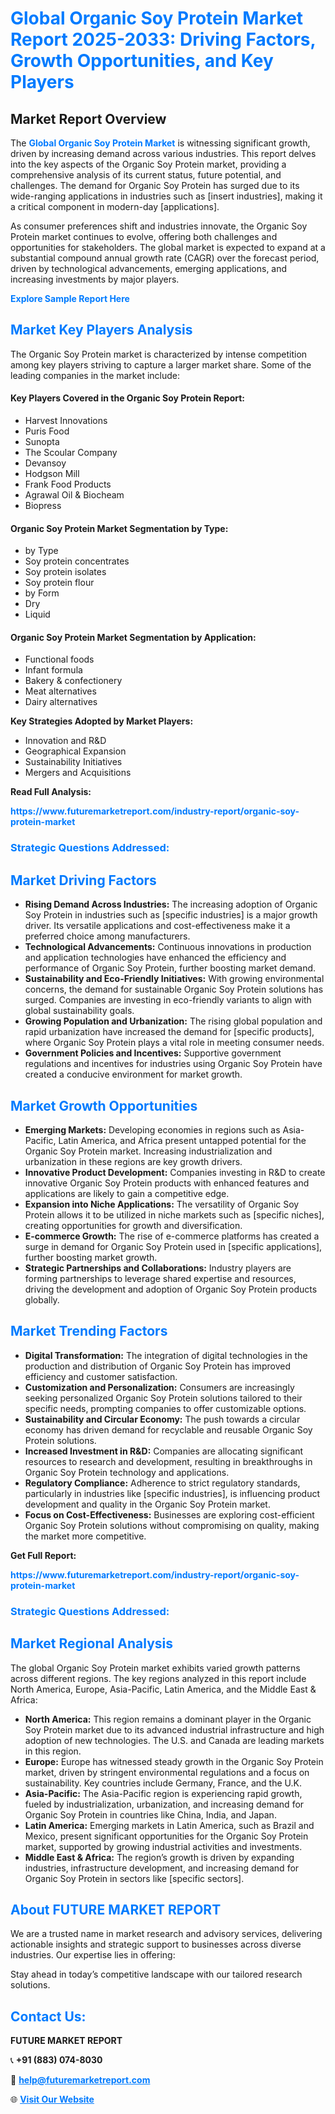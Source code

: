 <h1 style="color: #007BFF;">Global Organic Soy Protein Market Report 2025-2033: Driving Factors, Growth Opportunities, and Key Players</h1>

<section id="overview">
<h2>Market Report Overview</h2>
<p>The <a href="https://www.futuremarketreport.com/industry-report/organic-soy-protein-market" style="color: #007BFF; text-decoration: none;"><strong>Global Organic Soy Protein Market</strong></a> is witnessing significant growth, driven by increasing demand across various industries. This report delves into the key aspects of the Organic Soy Protein market, providing a comprehensive analysis of its current status, future potential, and challenges. The demand for Organic Soy Protein has surged due to its wide-ranging applications in industries such as [insert industries], making it a critical component in modern-day [applications].</p>
<p>As consumer preferences shift and industries innovate, the Organic Soy Protein market continues to evolve, offering both challenges and opportunities for stakeholders. The global market is expected to expand at a substantial compound annual growth rate (CAGR) over the forecast period, driven by technological advancements, emerging applications, and increasing investments by major players.</p>
</section>

<section id="overview">
<p><a href="https://www.futuremarketreport.com/request-sample/reportId=63197" style="color: #007BFF; text-decoration: none;"><strong>Explore Sample Report Here</strong></a></p>
</section>

<section id="key-players">
<h2 style="color: #007BFF;">Market Key Players Analysis</h2>
<p>The Organic Soy Protein market is characterized by intense competition among key players striving to capture a larger market share. Some of the leading companies in the market include:</p>
<h4>Key Players Covered in the Organic Soy Protein Report:</h4>
<ul><li>Harvest Innovations</li><li>Puris Food</li><li>Sunopta</li><li>The Scoular Company</li><li>Devansoy</li><li>Hodgson Mill</li><li>Frank Food Products</li><li>Agrawal Oil &amp; Biocheam</li><li>Biopress</li></ul>
<h4>Organic Soy Protein Market Segmentation by Type:</h4>
<ul><li>by Type</li><li>Soy protein concentrates</li><li>Soy protein isolates</li><li>Soy protein flour</li><li>by Form</li><li>Dry</li><li>Liquid</li></ul>

<h4>Organic Soy Protein Market Segmentation by Application:</h4>
<ul><li>Functional foods</li><li>Infant formula</li><li>Bakery &amp; confectionery</li><li>Meat alternatives</li><li>Dairy alternatives</li></ul>
<p><strong>Key Strategies Adopted by Market Players:</strong></p>
<ul>
<li>Innovation and R&D</li>
<li>Geographical Expansion</li>
<li>Sustainability Initiatives</li>
<li>Mergers and Acquisitions</li>
</ul>
</section>

<section>
<p><strong>Read Full Analysis: </strong></p><a href="https://www.futuremarketreport.com/industry-report/organic-soy-protein-market" style="color: #007BFF; text-decoration: none;"><strong>https://www.futuremarketreport.com/industry-report/organic-soy-protein-market</strong></a>
<h3 style="color: #007BFF;">Strategic Questions Addressed:</h3>
</section>

<section id="driving-factors">
<h2 style="color: #007BFF;">Market Driving Factors</h2>
<ul>
<li><strong>Rising Demand Across Industries:</strong> The increasing adoption of Organic Soy Protein in industries such as [specific industries] is a major growth driver. Its versatile applications and cost-effectiveness make it a preferred choice among manufacturers.</li>
<li><strong>Technological Advancements:</strong> Continuous innovations in production and application technologies have enhanced the efficiency and performance of Organic Soy Protein, further boosting market demand.</li>
<li><strong>Sustainability and Eco-Friendly Initiatives:</strong> With growing environmental concerns, the demand for sustainable Organic Soy Protein solutions has surged. Companies are investing in eco-friendly variants to align with global sustainability goals.</li>
<li><strong>Growing Population and Urbanization:</strong> The rising global population and rapid urbanization have increased the demand for [specific products], where Organic Soy Protein plays a vital role in meeting consumer needs.</li>
<li><strong>Government Policies and Incentives:</strong> Supportive government regulations and incentives for industries using Organic Soy Protein have created a conducive environment for market growth.</li>
</ul>
</section>

<section id="growth-opportunities">
<h2 style="color: #007BFF;">Market Growth Opportunities</h2>
<ul>
<li><strong>Emerging Markets:</strong> Developing economies in regions such as Asia-Pacific, Latin America, and Africa present untapped potential for the Organic Soy Protein market. Increasing industrialization and urbanization in these regions are key growth drivers.</li>
<li><strong>Innovative Product Development:</strong> Companies investing in R&D to create innovative Organic Soy Protein products with enhanced features and applications are likely to gain a competitive edge.</li>
<li><strong>Expansion into Niche Applications:</strong> The versatility of Organic Soy Protein allows it to be utilized in niche markets such as [specific niches], creating opportunities for growth and diversification.</li>
<li><strong>E-commerce Growth:</strong> The rise of e-commerce platforms has created a surge in demand for Organic Soy Protein used in [specific applications], further boosting market growth.</li>
<li><strong>Strategic Partnerships and Collaborations:</strong> Industry players are forming partnerships to leverage shared expertise and resources, driving the development and adoption of Organic Soy Protein products globally.</li>
</ul>
</section>

<section id="trending-factors">
<h2 style="color: #007BFF;">Market Trending Factors</h2>
<ul>
<li><strong>Digital Transformation:</strong> The integration of digital technologies in the production and distribution of Organic Soy Protein has improved efficiency and customer satisfaction.</li>
<li><strong>Customization and Personalization:</strong> Consumers are increasingly seeking personalized Organic Soy Protein solutions tailored to their specific needs, prompting companies to offer customizable options.</li>
<li><strong>Sustainability and Circular Economy:</strong> The push towards a circular economy has driven demand for recyclable and reusable Organic Soy Protein solutions.</li>
<li><strong>Increased Investment in R&D:</strong> Companies are allocating significant resources to research and development, resulting in breakthroughs in Organic Soy Protein technology and applications.</li>
<li><strong>Regulatory Compliance:</strong> Adherence to strict regulatory standards, particularly in industries like [specific industries], is influencing product development and quality in the Organic Soy Protein market.</li>
<li><strong>Focus on Cost-Effectiveness:</strong> Businesses are exploring cost-efficient Organic Soy Protein solutions without compromising on quality, making the market more competitive.</li>
</ul>
</section>

<section>
<p><strong>Get Full Report: </strong></p><a href="https://www.futuremarketreport.com/industry-report/organic-soy-protein-market" style="color: #007BFF; text-decoration: none;"><strong>https://www.futuremarketreport.com/industry-report/organic-soy-protein-market</strong></a>
<h3 style="color: #007BFF;">Strategic Questions Addressed:</h3>
</section>


<section id="regional-analysis">
<h2 style="color: #007BFF;">Market Regional Analysis</h2>
<p>The global Organic Soy Protein market exhibits varied growth patterns across different regions. The key regions analyzed in this report include North America, Europe, Asia-Pacific, Latin America, and the Middle East & Africa:</p>
<ul>
<li><strong>North America:</strong> This region remains a dominant player in the Organic Soy Protein market due to its advanced industrial infrastructure and high adoption of new technologies. The U.S. and Canada are leading markets in this region.</li>
<li><strong>Europe:</strong> Europe has witnessed steady growth in the Organic Soy Protein market, driven by stringent environmental regulations and a focus on sustainability. Key countries include Germany, France, and the U.K.</li>
<li><strong>Asia-Pacific:</strong> The Asia-Pacific region is experiencing rapid growth, fueled by industrialization, urbanization, and increasing demand for Organic Soy Protein in countries like China, India, and Japan.</li>
<li><strong>Latin America:</strong> Emerging markets in Latin America, such as Brazil and Mexico, present significant opportunities for the Organic Soy Protein market, supported by growing industrial activities and investments.</li>
<li><strong>Middle East & Africa:</strong> The region’s growth is driven by expanding industries, infrastructure development, and increasing demand for Organic Soy Protein in sectors like [specific sectors].</li>
</ul>
</section>

<footer>
<h2 style="color: #007BFF;">About FUTURE MARKET REPORT</h2>
<p>We are a trusted name in market research and advisory services, delivering actionable insights and strategic support to businesses across diverse industries. Our expertise lies in offering:</p>

<p>Stay ahead in today’s competitive landscape with our tailored research solutions.</p>

<h2 style="color: #007BFF;">Contact Us:</h2>
<p><strong>FUTURE MARKET REPORT</strong></p>
<p>📞 <strong>+91 (883) 074-8030</strong></p>
<p>📧 <strong><a href="mailto:help@futuremarketreport.com" style="color: #007BFF;">help@futuremarketreport.com</a></strong></p>
<p>🌐 <strong><a href="https://www.futuremarketreport.com/" style="color: #007BFF;">Visit Our Website</a></strong></p>
</footer>